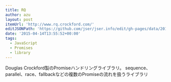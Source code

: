 ```yaml
---
title: RQ
author: azu
layout: post
itemUrl: 'http://www.rq.crockford.com/'
editJSONPath: 'https://github.com/jser/jser.info/edit/gh-pages/data/2015/04/index.json'
date: '2015-04-14T13:55:52+00:00'
tags:
  - JavaScript
  - Promises
  - library
---
```

Douglas Crockford製のPromiseハンドリングライブラリ。
sequence、parallel、race、fallbackなどの複数のPromiseの流れを扱うライブラリ
